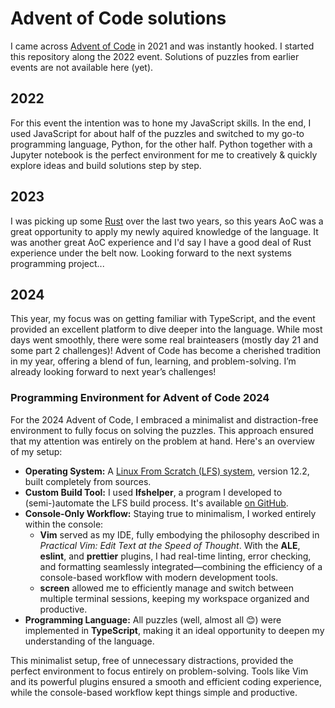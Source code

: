 # Advent of Code solutions 

I came across [Advent of Code](https://adventofcode.com) in 2021 and was instantly hooked.
I started this repository along the 2022 event. Solutions of puzzles from earlier events are not available here (yet).

## 2022
For this event the intention was to hone my JavaScript skills. In the end, I used JavaScript for about half
of the puzzles and switched to my go-to programming language, Python, for the other half. Python together
with a Jupyter notebook is the perfect environment for me to creatively & quickly explore ideas and build
solutions step by step.

## 2023
I was picking up some [Rust](https://www.rust-lang.org/) over the last two years, so this years AoC was a great opportunity to apply my newly aquired knowledge of the language. It was another great AoC experience and I'd say I have a good deal of Rust experience under the belt now. Looking forward to the next systems programming project...  

## 2024
This year, my focus was on getting familiar with TypeScript, and the event provided an excellent platform to dive deeper into the language. While most days went smoothly, there were some real brainteasers (mostly day 21 and some part 2 challenges)! Advent of Code has become a cherished tradition in my year, offering a blend of fun, learning, and problem-solving. I’m already looking forward to next year’s challenges!

### Programming Environment for Advent of Code 2024

For the 2024 Advent of Code, I embraced a minimalist and distraction-free environment to fully focus on solving the puzzles. This approach ensured that my attention was entirely on the problem at hand. Here's an overview of my setup:

- **Operating System:** A [Linux From Scratch (LFS) system](https://www.linuxfromscratch.org/), version 12.2, built completely from sources.
- **Custom Build Tool:** I used **lfshelper**, a program I developed to (semi-)automate the LFS build process. It's available [on GitHub](https://github.com/coderlevv/lfshelper).
- **Console-Only Workflow:** Staying true to minimalism, I worked entirely within the console:
  - **Vim** served as my IDE, fully embodying the philosophy described in *Practical Vim: Edit Text at the Speed of Thought*. With the **ALE**, **eslint**, and **prettier** plugins, I had real-time linting, error checking, and formatting seamlessly integrated—combining the efficiency of a console-based workflow with modern development tools.
  - **screen** allowed me to efficiently manage and switch between multiple terminal sessions, keeping my workspace organized and productive.
- **Programming Language:** All puzzles (well, almost all 😊) were implemented in **TypeScript**, making it an ideal opportunity to deepen my understanding of the language.

This minimalist setup, free of unnecessary distractions, provided the perfect environment to focus entirely on problem-solving. Tools like Vim and its powerful plugins ensured a smooth and efficient coding experience, while the console-based workflow kept things simple and productive.